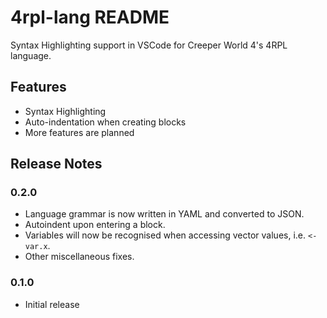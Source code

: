 # 4rpl-lang README

Syntax Highlighting support in VSCode for Creeper World 4's 4RPL language.

## Features

- Syntax Highlighting
- Auto-indentation when creating blocks
- More features are planned

## Release Notes

### 0.2.0

- Language grammar is now written in YAML and converted to JSON.
- Autoindent upon entering a block.
- Variables will now be recognised when accessing vector values, i.e. `<-var.x`.
- Other miscellaneous fixes.

### 0.1.0

- Initial release